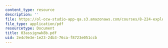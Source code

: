 ```yaml
---
content_type: resource
description: ''
file: https://ol-ocw-studio-app-qa.s3.amazonaws.com/courses/8-224-exploring-black-holes-general-relativity-astrophysics-spring-2003/2e4c9e3e1e2324b376caf8723e051ccb_03assignwk8b.pdf
file_type: application/pdf
resourcetype: Document
title: 03assignwk8b.pdf
uid: 2e4c9e3e-1e23-24b3-76ca-f8723e051ccb
---
```

